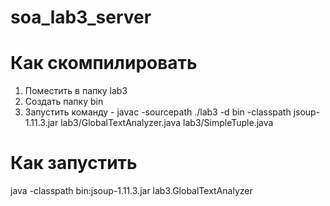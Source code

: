 # soa_lab3_server

# Как скомпилировать 
 1) Поместить в папку lab3
 2) Создать папку bin
 3) Запустить команду - javac -sourcepath ./lab3 -d bin -classpath jsoup-1.11.3.jar lab3/GlobalTextAnalyzer.java lab3/SimpleTuple.java 
 
# Как запустить
 java -classpath bin:jsoup-1.11.3.jar lab3.GlobalTextAnalyzer
